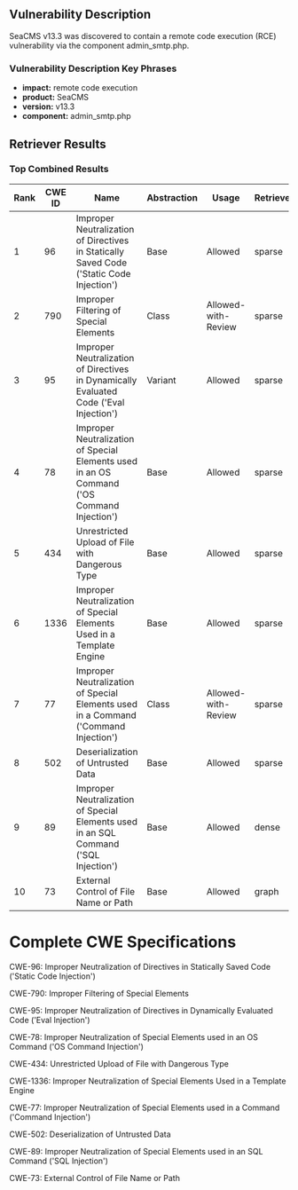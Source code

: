 ## Vulnerability Description
SeaCMS v13.3 was discovered to contain a remote code execution (RCE) vulnerability via the component admin_smtp.php.

### Vulnerability Description Key Phrases
- **impact:** remote code execution
- **product:** SeaCMS
- **version:** v13.3
- **component:** admin_smtp.php

## Retriever Results

### Top Combined Results

| Rank | CWE ID | Name | Abstraction | Usage  | Retrievers | Individual Scores |
|------|--------|------|-------------|-------|------------|-------------------|
| 1 | 96 | Improper Neutralization of Directives in Statically Saved Code ('Static Code Injection') | Base | Allowed | sparse | 0.047 |
| 2 | 790 | Improper Filtering of Special Elements | Class | Allowed-with-Review | sparse | 0.034 |
| 3 | 95 | Improper Neutralization of Directives in Dynamically Evaluated Code ('Eval Injection') | Variant | Allowed | sparse | 0.033 |
| 4 | 78 | Improper Neutralization of Special Elements used in an OS Command ('OS Command Injection') | Base | Allowed | sparse | 0.033 |
| 5 | 434 | Unrestricted Upload of File with Dangerous Type | Base | Allowed | sparse | 0.032 |
| 6 | 1336 | Improper Neutralization of Special Elements Used in a Template Engine | Base | Allowed | sparse | 0.032 |
| 7 | 77 | Improper Neutralization of Special Elements used in a Command ('Command Injection') | Class | Allowed-with-Review | sparse | 0.032 |
| 8 | 502 | Deserialization of Untrusted Data | Base | Allowed | sparse | 0.031 |
| 9 | 89 | Improper Neutralization of Special Elements used in an SQL Command ('SQL Injection') | Base | Allowed | dense | 0.581 |
| 10 | 73 | External Control of File Name or Path | Base | Allowed | graph | 0.002 |



# Complete CWE Specifications

CWE-96: Improper Neutralization of Directives in Statically Saved Code ('Static Code Injection')

CWE-790: Improper Filtering of Special Elements

CWE-95: Improper Neutralization of Directives in Dynamically Evaluated Code ('Eval Injection')

CWE-78: Improper Neutralization of Special Elements used in an OS Command ('OS Command Injection')

CWE-434: Unrestricted Upload of File with Dangerous Type

CWE-1336: Improper Neutralization of Special Elements Used in a Template Engine

CWE-77: Improper Neutralization of Special Elements used in a Command ('Command Injection')

CWE-502: Deserialization of Untrusted Data

CWE-89: Improper Neutralization of Special Elements used in an SQL Command ('SQL Injection')

CWE-73: External Control of File Name or Path